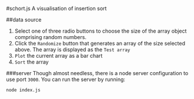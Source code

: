 #schort.js
A visualisation of insertion sort

##data source
1. Select one of three radio buttons to choose the size of the array object comprising random numbers.
2. Click the `Randomize` button that generates an array of the size selected above. The array is displayed as the `Test array`
3. `Plot` the current array as a bar chart
4. `Sort` the array

###server
Though almost needless, there is a node server configuration to use port `3000`. You can run the server by running:
```
node index.js
```

